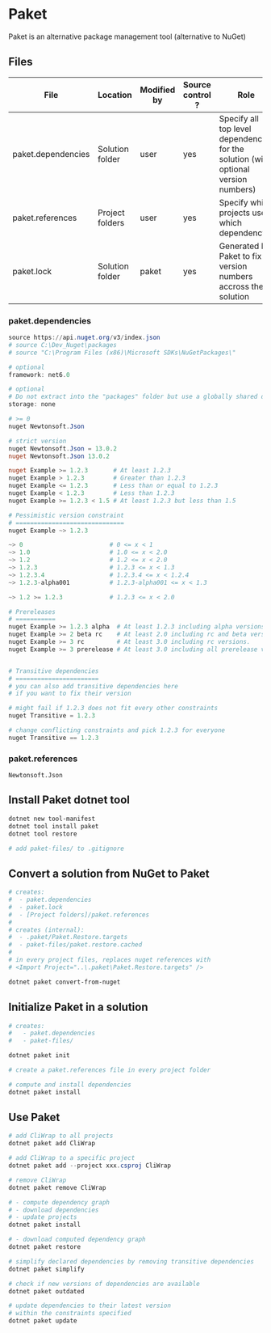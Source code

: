# Paket
Paket is an alternative package management tool (alternative to NuGet)

## Files
| File | Location | Modified by | Source control ? | Role |
| - | - | - | - | - |
| paket.dependencies | Solution folder | user | yes | Specify all top level dependencies for the solution (with optional version numbers) |
| paket.references | Project folders | user | yes | Specify which projects use which dependency |
| paket.lock | Solution folder | paket | yes | Generated by Paket to fix all version numbers accross the solution |

### paket.dependencies
```ps1
source https://api.nuget.org/v3/index.json
# source C:\Dev_Nuget\packages
# source "C:\Program Files (x86)\Microsoft SDKs\NuGetPackages\"

# optional
framework: net6.0

# optional
# Do not extract into the "packages" folder but use a globally shared directory
storage: none

# >= 0
nuget Newtonsoft.Json

# strict version
nuget Newtonsoft.Json = 13.0.2
nuget Newtonsoft.Json 13.0.2

nuget Example >= 1.2.3       # At least 1.2.3
nuget Example > 1.2.3        # Greater than 1.2.3
nuget Example <= 1.2.3       # Less than or equal to 1.2.3
nuget Example < 1.2.3        # Less than 1.2.3
nuget Example >= 1.2.3 < 1.5 # At least 1.2.3 but less than 1.5

# Pessimistic version constraint
# ==============================
nuget Example ~> 1.2.3

~> 0                        # 0 <= x < 1
~> 1.0                      # 1.0 <= x < 2.0
~> 1.2                      # 1.2 <= x < 2.0
~> 1.2.3                    # 1.2.3 <= x < 1.3
~> 1.2.3.4                  # 1.2.3.4 <= x < 1.2.4
~> 1.2.3-alpha001           # 1.2.3-alpha001 <= x < 1.3

~> 1.2 >= 1.2.3             # 1.2.3 <= x < 2.0

# Prereleases
# ===========
nuget Example >= 1.2.3 alpha  # At least 1.2.3 including alpha versions.
nuget Example >= 2 beta rc    # At least 2.0 including rc and beta versions.
nuget Example >= 3 rc         # At least 3.0 including rc versions.
nuget Example >= 3 prerelease # At least 3.0 including all prerelease versions.


# Transitive dependencies
# =======================
# you can also add transitive dependencies here
# if you want to fix their version

# might fail if 1.2.3 does not fit every other constraints
nuget Transitive = 1.2.3

# change conflicting constraints and pick 1.2.3 for everyone
nuget Transitive == 1.2.3
```

### paket.references
```
Newtonsoft.Json
```

## Install Paket dotnet tool
```ps1
dotnet new tool-manifest
dotnet tool install paket
dotnet tool restore

# add paket-files/ to .gitignore
```

## Convert a solution from NuGet to Paket
```ps1
# creates:
#  - paket.dependencies
#  - paket.lock
#  - [Project folders]/paket.references
#
# creates (internal):
#  - .paket/Paket.Restore.targets
#  - paket-files/paket.restore.cached
#
# in every project files, replaces nuget references with
# <Import Project="..\.paket\Paket.Restore.targets" />

dotnet paket convert-from-nuget
```

## Initialize Paket in a solution
```ps1
# creates:
#   - paket.dependencies
#   - paket-files/

dotnet paket init

# create a paket.references file in every project folder

# compute and install dependencies
dotnet paket install
```

## Use Paket
```ps1
# add CliWrap to all projects
dotnet paket add CliWrap

# add CliWrap to a specific project
dotnet paket add --project xxx.csproj CliWrap

# remove CliWrap
dotnet paket remove CliWrap

# - compute dependency graph
# - download dependencies
# - update projects
dotnet paket install

# - download computed dependency graph
dotnet paket restore

# simplify declared dependencies by removing transitive dependencies
dotnet paket simplify

# check if new versions of dependencies are available
dotnet paket outdated

# update dependencies to their latest version
# within the constraints specified
dotnet paket update
```
